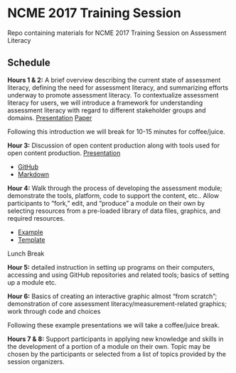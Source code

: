 # NCME 2017 Training Session

Repo containing materials for NCME 2017 Training Session on Assessment Literacy

## Schedule

**Hours 1 & 2:** A brief overview describing the current state of assessment literacy,  defining the need for assessment literacy, and summarizing efforts underway to promote assessment literacy. To contextualize assessment literacy for users, we will introduce a framework for understanding assessment literacy with regard to different stakeholder groups and domains. [Presentation](content/Applying_a_Conceptual_Framework_for_Assessment_Literacy.pptx) [Paper](content/Applying_a_Conceptual_Framework_for_Assessment_Literacy.pdf)

Following this introduction we will break for 10-15 minutes for coffee/juice.

**Hour 3:** Discussion of open content production along with tools used for open content production. [Presentation](https://dbetebenner.github.io/NCME_Presentation_2017/assets/player/KeynoteDHTMLPlayer.html#0)

* [GitHub](https://www.github.com)
* [Markdown](http://ben.balter.com/2014/03/31/word-versus-markdown-more-than-mere-semantics/)

**Hour 4:** Walk through the process of developing the assessment module; demonstrate the tools, platform, code to support the content, etc..
Allow participants to “fork,” edit, and “produce” a module on their own by selecting resources from a pre-loaded library of data files, graphics, and required resources.

* [Example](https://view.literasee.io/Literasee/Georgia/report)
* [Template](https://github.com/CenterForAssessment/Literasee_Setup)

Lunch Break

**Hour 5:** detailed instruction in setting up programs on their computers, accessing and using GitHub repositories and related tools; basics of setting up a module etc.

**Hour 6:** Basics of creating an interactive graphic almost “from scratch”; demonstration of core assessment literacy/measurement-related graphics; work through code and choices

Following these example presentations we will take a coffee/juice break.

**Hours 7 & 8:** Support participants in applying new knowledge and skills in the development of a portion of a module on their own.  Topic may be chosen by the participants or selected from a list of topics provided by the session organizers.
